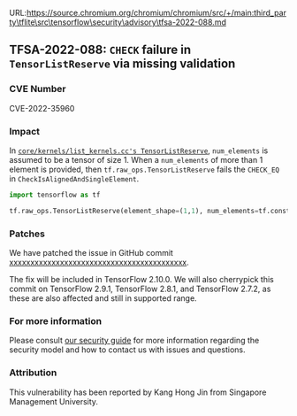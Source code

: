 URL:https://source.chromium.org/chromium/chromium/src/+/main:third_party\tflite\src\tensorflow\security\advisory\tfsa-2022-088.md
## TFSA-2022-088: `CHECK` failure in `TensorListReserve` via missing validation

### CVE Number
CVE-2022-35960

### Impact
In [`core/kernels/list_kernels.cc's TensorListReserve`](https://github.com/tensorflow/tensorflow/blob/c8ba76d48567aed347508e0552a257641931024d/tensorflow/core/kernels/list_kernels.cc#L322-L325), `num_elements` is assumed to be a tensor of size 1. When a `num_elements` of more than 1 element is provided, then `tf.raw_ops.TensorListReserve` fails the `CHECK_EQ` in `CheckIsAlignedAndSingleElement`.
```python
import tensorflow as tf

tf.raw_ops.TensorListReserve(element_shape=(1,1), num_elements=tf.constant([1,1], dtype=tf.int32), element_dtype=tf.int8)
```

### Patches
We have patched the issue in GitHub commit [xxxxxxxxxxxxxxxxxxxxxxxxxxxxxxxxxxxxxxxxxx](https://github.com/tensorflow/tensorflow/commit/xxxxxxxxxxxxxxxxxxxxxxxxxxxxxxxxxxxxxxxxxx).


The fix will be included in TensorFlow 2.10.0. We will also cherrypick this commit on TensorFlow 2.9.1, TensorFlow 2.8.1, and TensorFlow 2.7.2, as these are also affected and still in supported range.


### For more information
Please consult [our security guide](https://github.com/tensorflow/tensorflow/blob/master/SECURITY.md) for more information regarding the security model and how to contact us with issues and questions.


### Attribution
This vulnerability has been reported by Kang Hong Jin from Singapore Management University.
